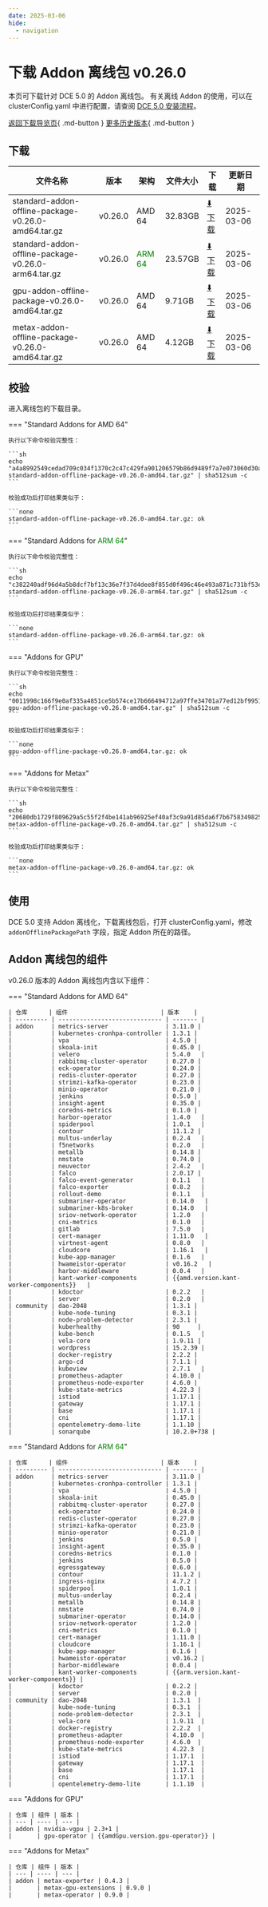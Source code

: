 ```yaml
---
date: 2025-03-06
hide:
  - navigation
---
```


# 下载 Addon 离线包 v0.26.0

本页可下载针对 DCE 5.0 的 Addon 离线包。
有关离线 Addon 的使用，可以在 clusterConfig.yaml 中进行配置，请查阅 [DCE 5.0 安装流程](../../install/index.md#_3)。

[返回下载导览页](../index.md#addon){ .md-button } [更多历史版本](./history.md){ .md-button }

## 下载

| 文件名称 | 版本 | 架构 | 文件大小 | 下载 | 更新日期 |
|--------| --- | ---- | ------ | --- | ------- |
| standard-addon-offline-package-v0.26.0-amd64.tar.gz      | v0.26.0 | AMD 64 | 32.83GB | [:arrow_down: 下载](https://qiniu-download-public.daocloud.io/DaoCloud_DigitalX_Addon/standard-addon-offline-package-v0.26.0-amd64.tar.gz) | 2025-03-06 |
| standard-addon-offline-package-v0.26.0-arm64.tar.gz      | v0.26.0 | <font color="green">ARM 64</font> | 23.57GB | [:arrow_down: 下载](https://qiniu-download-public.daocloud.io/DaoCloud_DigitalX_Addon/standard-addon-offline-package-v0.26.0-arm64.tar.gz) | 2025-03-06 |
| gpu-addon-offline-package-v0.26.0-amd64.tar.gz   | v0.26.0 | AMD 64 | 9.71GB | [:arrow_down: 下载](https://qiniu-download-public.daocloud.io/DaoCloud_DigitalX_Addon/gpu-addon-offline-package-v0.26.0-amd64.tar.gz) | 2025-03-06 |
| metax-addon-offline-package-v0.26.0-amd64.tar.gz | v0.26.0 | AMD 64 | 4.12GB | [:arrow_down: 下载](https://qiniu-download-public.daocloud.io/DaoCloud_DigitalX_Addon/metax-addon-offline-package-v0.26.0-amd64.tar.gz) | 2025-03-06 |

## 校验

进入离线包的下载目录。

=== "Standard Addons for AMD 64"

    执行以下命令校验完整性：

    ```sh
    echo "a4a8992549cedad709c034f1370c2c47c429fa901206579b86d9489f7a7e073060d30ad24a65cd4e73260092c191cda451f3e889d4e8aca442a4e18810bf1cf6  standard-addon-offline-package-v0.26.0-amd64.tar.gz" | sha512sum -c
    ```

    校验成功后打印结果类似于：

    ```none
    standard-addon-offline-package-v0.26.0-amd64.tar.gz: ok
    ```

=== "Standard Addons for <font color="green">ARM 64</font>"

    执行以下命令校验完整性：

    ```sh
    echo "c382240adf96d4a5b8dcf7bf13c36e7f37d4dee8f855d0f496c46e493a871c731bf53ef92cdfa937097ec42fa1c213ac83792db0236ee7ff17de339ceefc88a3  standard-addon-offline-package-v0.26.0-arm64.tar.gz" | sha512sum -c
    ```

    校验成功后打印结果类似于：

    ```none
    standard-addon-offline-package-v0.26.0-arm64.tar.gz: ok
    ```

=== "Addons for GPU"

    执行以下命令校验完整性：

    ```sh
    echo "0011998c166f9e0af335a4851ce5b574ce17b666494712a97ffe34701a77ed12bf9951f12b0dc1d5d56fbabfe5173c900b2837ebfd295e8085aa6bb26fb3a110  gpu-addon-offline-package-v0.26.0-amd64.tar.gz" | sha512sum -c
    ```

    校验成功后打印结果类似于：

    ```none
    gpu-addon-offline-package-v0.26.0-amd64.tar.gz: ok
    ```

=== "Addons for Metax"

    执行以下命令校验完整性：

    ```sh
    echo "20680db1729f809629a5c55f2f4be141ab96925ef40af3c9a91d85da6f7b675834982530036a6a893e3fad8a91c85b36d7acca2dc870490e7c6d3005f9469f44  metax-addon-offline-package-v0.26.0-amd64.tar.gz" | sha512sum -c
    ```

    校验成功后打印结果类似于：

    ```none
    metax-addon-offline-package-v0.26.0-amd64.tar.gz: ok
    ```

## 使用

DCE 5.0 支持 Addon 离线化，下载离线包后，打开 clusterConfig.yaml，修改 `addonOfflinePackagePath` 字段，指定 Addon 所在的路径。

## Addon 离线包的组件

v0.26.0 版本的 Addon 离线包内含以下组件：

=== "Standard Addons for AMD 64"

    | 仓库      | 组件                          | 版本    |
    | --------- | ----------------------------- | ------- |
    | addon     | metrics-server                | 3.11.0 |
    |           | kubernetes-cronhpa-controller | 1.3.1 |
    |           | vpa                           | 4.5.0 |
    |           | skoala-init                   | 0.45.0 |
    |           | velero                        | 5.4.0   |
    |           | rabbitmq-cluster-operator     | 0.27.0 |
    |           | eck-operator                  | 0.24.0 |
    |           | redis-cluster-operator        | 0.27.0 |
    |           | strimzi-kafka-operator        | 0.23.0 |
    |           | minio-operator                | 0.21.0 |
    |           | jenkins                       | 0.5.0 |
    |           | insight-agent                 | 0.35.0 |
    |           | coredns-metrics               | 0.1.0 |
    |           | harbor-operator               | 1.4.0   |
    |           | spiderpool                    | 1.0.1   |
    |           | contour                       | 11.1.2 |
    |           | multus-underlay               | 0.2.4   |
    |           | f5networks                    | 0.2.0   |
    |           | metallb                       | 0.14.8 |
    |           | nmstate                       | 0.74.0 |
    |           | neuvector                     | 2.4.2   |
    |           | falco                         | 2.0.17 |
    |           | falco-event-generator         | 0.1.1   |
    |           | falco-exporter                | 0.8.2   |
    |           | rollout-demo                  | 0.1.1   |
    |           | submariner-operator           | 0.14.0   |
    |           | submariner-k8s-broker         | 0.14.0   |
    |           | sriov-network-operator        | 1.2.0   |
    |           | cni-metrics                   | 0.1.0   |
    |           | gitlab                        | 7.5.0   |
    |           | cert-manager                  | 1.11.0   |
    |           | virtnest-agent                | 0.8.0   |
    |           | cloudcore                     | 1.16.1   |
    |           | kube-app-manager              | 0.1.6   |
    |           | hwameistor-operator           | v0.16.2   |
    |           | harbor-middleware             | 0.0.4   |
    |           | kant-worker-components        | {{amd.version.kant-worker-components}}   |
    |           | kdoctor                       | 0.2.2   |
    |           | server                        | 0.2.0   |
    | community | dao-2048                      | 1.3.1 |
    |           | kube-node-tuning              | 0.3.1 |
    |           | node-problem-detector         | 2.3.1 |
    |           | kuberhealthy                  | 90     |
    |           | kube-bench                    | 0.1.5   |
    |           | vela-core                     | 1.9.11 |
    |           | wordpress                     | 15.2.39 |
    |           | docker-registry               | 2.2.2 |
    |           | argo-cd                       | 7.1.1 |
    |           | kubeview                      | 2.7.1   |
    |           | prometheus-adapter            | 4.10.0 |
    |           | prometheus-node-exporter      | 4.6.0 |
    |           | kube-state-metrics            | 4.22.3 |
    |           | istiod                        | 1.17.1 |
    |           | gateway                       | 1.17.1 |
    |           | base                          | 1.17.1 |
    |           | cni                           | 1.17.1 |
    |           | opentelemetry-demo-lite       | 1.1.10 |
    |           | sonarqube                     | 10.2.0+738 |

=== "Standard Addons for <font color="green">ARM 64</font>"

    | 仓库      | 组件                          | 版本    |
    | --------- | ----------------------------- | ------- |
    | addon     | metrics-server                | 3.11.0 |
    |           | kubernetes-cronhpa-controller | 1.3.1 |
    |           | vpa                           | 4.5.0 |
    |           | skoala-init                   | 0.45.0 |
    |           | rabbitmq-cluster-operator     | 0.27.0 |
    |           | eck-operator                  | 0.24.0 |
    |           | redis-cluster-operator        | 0.27.0 |
    |           | strimzi-kafka-operator        | 0.23.0 |
    |           | minio-operator                | 0.21.0 |
    |           | jenkins                       | 0.5.0 |
    |           | insight-agent                 | 0.35.0 |
    |           | coredns-metrics               | 0.1.0 |
    |           | jenkins                       | 0.5.0 |
    |           | egressgateway                 | 0.6.0 |
    |           | contour                       | 11.1.2 |
    |           | ingress-nginx                 | 4.7.2 |
    |           | spiderpool                    | 1.0.1 |
    |           | multus-underlay               | 0.2.4 |
    |           | metallb                       | 0.14.8 |
    |           | nmstate                       | 0.74.0 |
    |           | submariner-operator           | 0.14.0 |
    |           | sriov-network-operator        | 1.2.0 |
    |           | cni-metrics                   | 0.1.0 |
    |           | cert-manager                  | 1.11.0 |
    |           | cloudcore                     | 1.16.1 |
    |           | kube-app-manager              | 0.1.6 |
    |           | hwameistor-operator           | v0.16.2 |
    |           | harbor-middleware             | 0.0.4 |
    |           | kant-worker-components        | {{arm.version.kant-worker-components}} |
    |           | kdoctor                       | 0.2.2 |
    |           | server                        | 0.2.0 |
    | community | dao-2048                      | 1.3.1  |
    |           | kube-node-tuning              | 0.3.1  |
    |           | node-problem-detector         | 2.3.1  |
    |           | vela-core                     | 1.9.11  |
    |           | docker-registry               | 2.2.2  |
    |           | prometheus-adapter            | 4.10.0  |
    |           | prometheus-node-exporter      | 4.6.0  |
    |           | kube-state-metrics            | 4.22.3  |
    |           | istiod                        | 1.17.1  |
    |           | gateway                       | 1.17.1  |
    |           | base                          | 1.17.1  |
    |           | cni                           | 1.17.1  |
    |           | opentelemetry-demo-lite       | 1.1.10  |

=== "Addons for GPU"

    | 仓库 | 组件 | 版本 |
    | --- | ---- | --- |
    | addon | nvidia-vgpu | 2.3+1 |
    |       | gpu-operator | {{amdGpu.version.gpu-operator}} |

=== "Addons for Metax"

    | 仓库 | 组件 | 版本 |
    | --- | ---- | --- |
    | addon | metax-exporter | 0.4.3 |
    |       | metax-gpu-extensions | 0.9.0 |
    |       | metax-operator | 0.9.0 |
